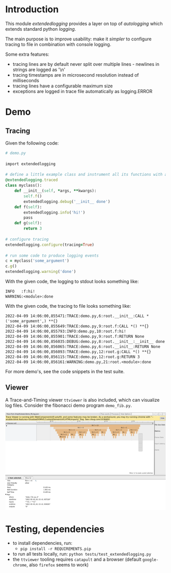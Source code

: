 # Introduction

This module *extendedlogging* provides a layer on top of *autologging* which extends standard python *logging*.

The main purpose is to improve usability: make it *simpler* to configure tracing to file in combination with console logging.

Some extra features:
* tracing lines are by default never split over multiple lines - newlines in strings are logged as '\n'
* tracing timestamps are in microsecond resolution instead of milliseconds
* tracing lines have a configurable maximum size
* exceptions are logged in trace file automatically as logging.ERROR

# Demo

## Tracing

Given the following code:
```rb
# demo.py

import extendedlogging

# define a little example class and instrument all its functions with autologging
@extendedlogging.traced
class myclass():
    def __init__(self, *args, **kwargs):
        self.f()
        extendedlogging.debug('__init__ done')
    def f(self):
        extendedlogging.info('hi!')
        pass
    def g(self):
        return 3

# configure tracing
extendedlogging.configure(tracing=True)

# run some code to produce logging events
c = myclass('some_argument')
c.g()
extendedlogging.warning('done')


```

With the given code, the logging to stdout looks something like:
```
INFO   :f:hi!
WARNING:<module>:done
```

With the given code, the tracing to file looks something like:
```
2022-04-09 14:06:00,855471:TRACE:demo.py,6:root.__init__:CALL *('some_argument',) **{}
2022-04-09 14:06:00,855649:TRACE:demo.py,9:root.f:CALL *() **{}
2022-04-09 14:06:00,855793:INFO:demo.py,10:root.f:hi!
2022-04-09 14:06:00,855901:TRACE:demo.py,9:root.f:RETURN None
2022-04-09 14:06:00,856035:DEBUG:demo.py,8:root.__init__:__init__ done
2022-04-09 14:06:00,856065:TRACE:demo.py,6:root.__init__:RETURN None
2022-04-09 14:06:00,856093:TRACE:demo.py,12:root.g:CALL *() **{}
2022-04-09 14:06:00,856115:TRACE:demo.py,12:root.g:RETURN 3
2022-04-09 14:06:00,856161:WARNING:demo.py,21:root.<module>:done
```

For more demo's, see the code snippets in the test suite.

## Viewer

A Trace-and-Timing viewer `ttviewer` is also included, which can visualize log files.
Consider the fibonacci demo program `demo_fib.py`. 

![fibonacci tracing viewer demo](tests/demo_fib.png)

# Testing, dependencies

* to install dependencies, run: 
  * `pip install -r REQUIREMENTS.pip`
* to run all tests locally, run: `python tests/test_extendedlogging.py`
* the `ttviewer` tooling requires `catapult` and a browser (default `google-chrome`, also `firefox` seems to work)

